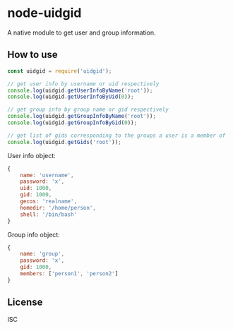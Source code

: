 # node-uidgid

A native module to get user and group information.

## How to use

```js
const uidgid = require('uidgid');

// get user info by username or uid respectively
console.log(uidgid.getUserInfoByName('root'));
console.log(uidgid.getUserInfoByUid(0));

// get group info by group name or gid respectively
console.log(uidgid.getGroupInfoByName('root'));
console.log(uidgid.getGroupInfoByGid(0));

// get list of gids corresponding to the groups a user is a member of
console.log(uidgid.getGids('root'));
```

User info object:

```js
{
    name: 'username',
    password: 'x',
    uid: 1000,
    gid: 1000,
    gecos: 'realname',
    homedir: '/home/person',
    shell: '/bin/bash'
}
```

Group info object:

```js
{
    name: 'group',
    password: 'x',
    gid: 1000,
    members: ['person1', 'person2']
}
```

## License

ISC
